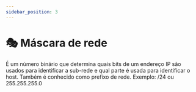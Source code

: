 ```yaml
---
sidebar_position: 3
---
```


# 🎭 Máscara de rede

É um número binário que determina quais bits de um endereço IP são usados para identificar a sub-rede e qual parte é usada para identificar o host.
Também é conhecido como prefixo de rede. Exemplo: /24 ou 255.255.255.0

